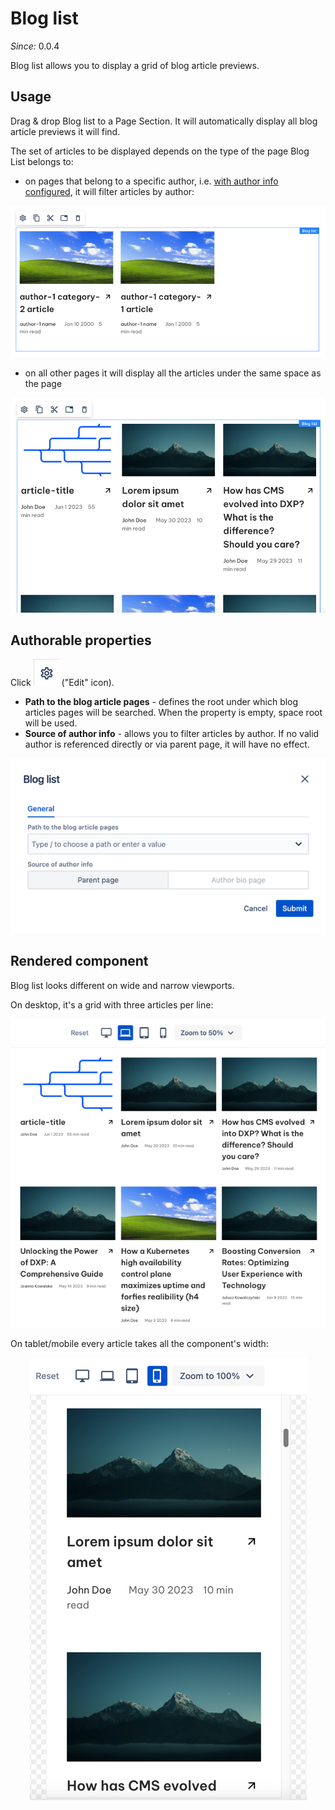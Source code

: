 # Blog list

_Since:_ 0.0.4

[//]: # (TODO add component groups info)

Blog list allows you to display a grid of blog article previews.

## Usage

Drag & drop Blog list to a Page Section. It will automatically display all blog article previews it will find. 

The set of articles to be displayed depends on the type of the page Blog List belongs to:
- on pages that belong to a specific author, i.e. <a href="../../authorinfo#config">with author info configured</a>, it will filter articles by author:
<p align="center" width="100%">
    <img src="./_images/bloglist-editmode-initial-by-author.png"
         alt="Blog list initial state filtered by author">
</p>

- on all other pages it will display all the articles under the same space as the page
<p align="center" width="100%">
    <img src="./_images/bloglist-editmode-initial-by-space.png"
         alt="Blog list initial state filtered by space">
</p>

## Authorable properties

Click <img class="image--inline" src="../../../_images/edit-icon.png" alt="Edit icon"> ("Edit" icon).

- **Path to the blog article pages** - defines the root under which blog articles pages will be searched.
When the property is empty, space root will be used.
- **Source of author info** - allows you to filter articles by author. 
If no valid author is referenced directly or via parent page, it will have no effect.
<p align="center" width="100%">
    <img src="./_images/bloglist-dialog.png"
         alt="Blog list initial state filtered by space">
</p>

## Rendered component

Blog list looks different on wide and narrow viewports.

On desktop, it's a grid with three articles per line:

<p align="center" width="100%">
    <img src="./_images/bloglist-preview-desktop.png"
         alt="Blog list preview desktop">
</p>

On tablet/mobile every article takes all the component's width:

<p align="center" width="100%">
    <img src="./_images/bloglist-preview-mobile.png"
         alt="Blog list preview desktop">
</p>
